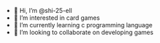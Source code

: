 - 👋 Hi, I’m @shi-25-ell
- 👀 I’m interested in card games
- 🌱 I’m currently learning c programming language
- 💞️ I’m looking to collaborate on developing games

<!---
shi-25-ell/shi-25-ell is a ✨ special ✨ repository because its `README.md` (this file) appears on your GitHub profile.
You can click the Preview link to take a look at your changes.
--->
